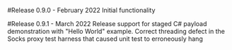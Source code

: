 #Release 0.9.0 - February 2022
Initial functionality

#Release 0.9.1 - March 2022
Release support for staged C# payload demonstration with "Hello World" example.
Correct threading defect in the Socks proxy test harness that caused unit test to erroneously hang